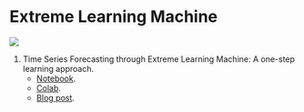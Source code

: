# Extreme Learning Machine

[<img src="https://img.shields.io/badge/author-rlrocha-orange?style=flat-square"/>](https://github.com/rlrocha)

1. Time Series Forecasting through Extreme Learning Machine: A one-step learning approach.
    * [Notebook](timeseries_forecasting.ipynb).
    * [Colab](https://colab.research.google.com/drive/1CJYfrehu0YcfJVidFl8bv44RBVBiEEfI?usp=sharing).
    * [Blog post](https://rlrocha.medium.com/time-series-forecasting-through-extreme-learning-machine-b6fa5917ebbb).